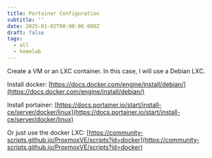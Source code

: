 ```yaml
---
title: Portainer Configuration
subtitle: ''
date: 2025-01-02T00:00:00.000Z
draft: false
tags:
  - all
  - homelab
---
```


Create a VM or an LXC container. In this case, I will use a Debian LXC.

Install docker: [https://docs.docker.com/engine/install/debian/](https://docs.docker.com/engine/install/debian/)

Install portainer: [https://docs.portainer.io/start/install-ce/server/docker/linux](https://docs.portainer.io/start/install-ce/server/docker/linux)

Or just use the docker LXC: [https://community-scripts.github.io/ProxmoxVE/scripts?id=docker](https://community-scripts.github.io/ProxmoxVE/scripts?id=docker)
